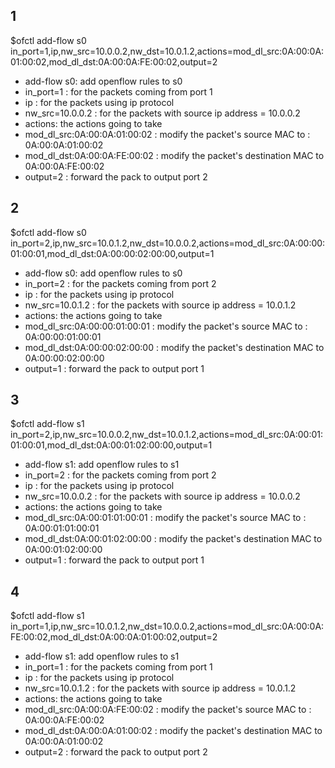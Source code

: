 ## 1
$ofctl add-flow s0 \
    in_port=1,ip,nw_src=10.0.0.2,nw_dst=10.0.1.2,actions=mod_dl_src:0A:00:0A:01:00:02,mod_dl_dst:0A:00:0A:FE:00:02,output=2 

- add-flow s0: add openflow rules to s0
- in_port=1 : for the packets coming from port 1
- ip : for the packets using ip protocol
- nw_src=10.0.0.2 : for the packets with source ip address = 10.0.0.2
- actions: the actions going to take
- mod_dl_src:0A:00:0A:01:00:02 : modify the packet's source MAC to : 0A:00:0A:01:00:02
- mod_dl_dst:0A:00:0A:FE:00:02 : modify the packet's destination MAC to 0A:00:0A:FE:00:02
- output=2 : forward the pack to output port 2

## 2
$ofctl add-flow s0 \
    in_port=2,ip,nw_src=10.0.1.2,nw_dst=10.0.0.2,actions=mod_dl_src:0A:00:00:01:00:01,mod_dl_dst:0A:00:00:02:00:00,output=1 

- add-flow s0: add openflow rules to s0
- in_port=2 : for the packets coming from port 2
- ip : for the packets using ip protocol
- nw_src=10.0.1.2 : for the packets with source ip address = 10.0.1.2
- actions: the actions going to take
- mod_dl_src:0A:00:00:01:00:01 : modify the packet's source MAC to : 0A:00:00:01:00:01
- mod_dl_dst:0A:00:00:02:00:00 : modify the packet's destination MAC to 0A:00:00:02:00:00
- output=1 : forward the pack to output port 1

## 3
$ofctl add-flow s1 \
    in_port=2,ip,nw_src=10.0.0.2,nw_dst=10.0.1.2,actions=mod_dl_src:0A:00:01:01:00:01,mod_dl_dst:0A:00:01:02:00:00,output=1 

- add-flow s1: add openflow rules to s1
- in_port=2 : for the packets coming from port 2
- ip : for the packets using ip protocol
- nw_src=10.0.0.2 : for the packets with source ip address = 10.0.0.2
- actions: the actions going to take
- mod_dl_src:0A:00:01:01:00:01 : modify the packet's source MAC to : 0A:00:01:01:00:01
- mod_dl_dst:0A:00:01:02:00:00 : modify the packet's destination MAC to 0A:00:01:02:00:00
- output=1 : forward the pack to output port 1

## 4
$ofctl add-flow s1 \
    in_port=1,ip,nw_src=10.0.1.2,nw_dst=10.0.0.2,actions=mod_dl_src:0A:00:0A:FE:00:02,mod_dl_dst:0A:00:0A:01:00:02,output=2 

- add-flow s1: add openflow rules to s1
- in_port=1 : for the packets coming from port 1
- ip : for the packets using ip protocol
- nw_src=10.0.1.2 : for the packets with source ip address = 10.0.1.2
- actions: the actions going to take
- mod_dl_src:0A:00:0A:FE:00:02 : modify the packet's source MAC to : 0A:00:0A:FE:00:02
- mod_dl_dst:0A:00:0A:01:00:02 : modify the packet's destination MAC to 0A:00:0A:01:00:02
- output=2 : forward the pack to output port 2
